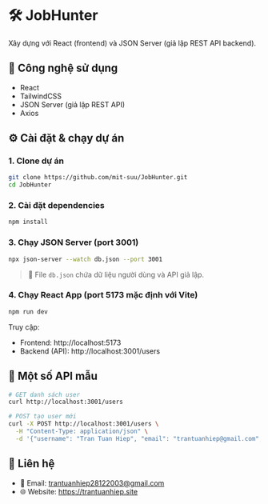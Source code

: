 # 🛠️ JobHunter

Xây dựng với React (frontend) và JSON Server (giả lập REST API backend).

## 🚀 Công nghệ sử dụng

- React 
- TailwindCSS 
- JSON Server (giả lập REST API)
- Axios

## ⚙️ Cài đặt & chạy dự án

### 1. Clone dự án

```bash
git clone https://github.com/mit-suu/JobHunter.git
cd JobHunter
```

### 2. Cài đặt dependencies

```bash
npm install
```

### 3. Chạy JSON Server (port 3001)

```bash
npx json-server --watch db.json --port 3001
```

> 📁 File `db.json` chứa dữ liệu người dùng và API giả lập.

### 4. Chạy React App (port 5173 mặc định với Vite)

```bash
npm run dev
```

Truy cập:
- Frontend: http://localhost:5173
- Backend (API): http://localhost:3001/users

## 🧪 Một số API mẫu

```bash
# GET danh sách user
curl http://localhost:3001/users

# POST tạo user mới
curl -X POST http://localhost:3001/users \
  -H "Content-Type: application/json" \
  -d '{"username": "Tran Tuan Hiep", "email": "trantuanhiep@gmail.com", "isPremium": true}'
```

## 📮 Liên hệ

- 📧 Email: trantuanhiep28122003@gmail.com
- 🌐 Website: https://trantuanhiep.site
